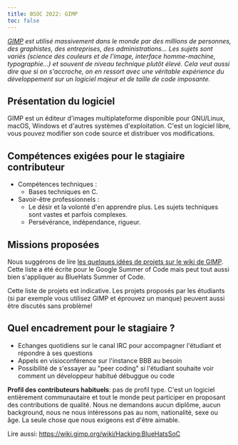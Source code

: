 ```yaml
---
title: BSOC 2022: GIMP
toc: false
---
```


*[GIMP](https://www.gimp.org/) est utilisé massivement dans le monde par des millions de personnes, des graphistes, des entreprises, des administrations… Les sujets sont variés (science des couleurs et de l'image, interface homme-machine, typographie…) et souvent de niveau technique plutôt élevé. Cela veut aussi dire que si on s'accroche, on en ressort avec une véritable expérience du développement sur un logiciel majeur et de taille de code imposante.*

## Présentation du logiciel

GIMP est un éditeur d'images multiplateforme disponible pour GNU/Linux, macOS, Windows et d'autres systèmes d'exploitation. C'est un logiciel libre, vous pouvez modifier son code source et distribuer vos modifications.

## Compétences exigées pour le stagiaire contributeur

- Compétences techniques : 
  - Bases techniques en C.
- Savoir-être professionnels : 
  - Le désir et la volonté d'en apprendre plus. Les sujets techniques sont vastes et parfois complexes.
  - Persévérance, indépendance, rigueur.

## Missions proposées

Nous suggérons de lire [les quelques idées de projets sur le wiki de GIMP](https://wiki.gimp.org/wiki/Hacking:GSoC/Future/Ideas). Cette liste a été écrite pour le Google Summer of Code mais peut tout aussi bien s'appliquer au BlueHats Summer of Code.

Cette liste de projets est indicative. Les projets proposés par les étudiants (si par exemple vous utilisez GIMP et éprouvez un manque) peuvent aussi être discutés sans problème!

## Quel encadrement pour le stagiaire ?

- Echanges quotidiens sur le canal IRC pour accompagner l'étudiant et répondre à ses questions 
- Appels en visioconférence sur l'instance BBB au besoin
- Possibilité de s'essayer au "peer coding" si l'étudiant souhaite voir comment un développeur habitué débuggue ou code

**Profil des contributeurs habituels**: pas de profil type. C'est un logiciel entièrement communautaire et tout le monde peut participer en proposant des contributions de qualité. Nous ne demandons aucun diplôme, aucun background, nous ne nous intéressons pas au nom, nationalité, sexe ou âge. La seule chose que nous exigeons est d'être aimable.

Lire aussi: https://wiki.gimp.org/wiki/Hacking:BlueHatsSoC
